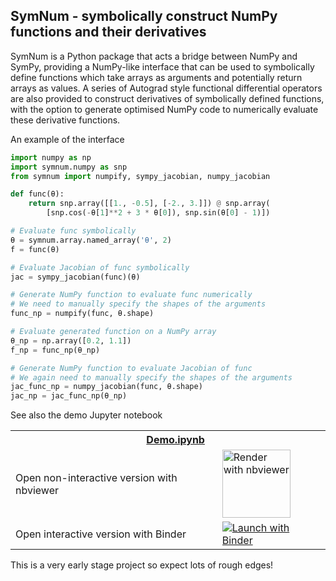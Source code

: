 ## SymNum - symbolically construct NumPy functions and their derivatives

SymNum is a Python package that acts a bridge between NumPy and SymPy, providing
a NumPy-like interface that can be used to symbolically define functions which 
take arrays as arguments and potentially return arrays as values. A series of
Autograd style functional differential operators are also provided to construct
derivatives of symbolically defined functions, with the option to generate 
optimised NumPy code to numerically evaluate these derivative functions.

An example of the interface


```Python
import numpy as np
import symnum.numpy as snp
from symnum import numpify, sympy_jacobian, numpy_jacobian

def func(θ):
    return snp.array([[1., -0.5], [-2., 3.]]) @ snp.array(
        [snp.cos(-θ[1]**2 + 3 * θ[0]), snp.sin(θ[0] - 1)])

# Evaluate func symbolically
θ = symnum.array.named_array('θ', 2)
f = func(θ)

# Evaluate Jacobian of func symbolically
jac = sympy_jacobian(func)(θ)

# Generate NumPy function to evaluate func numerically
# We need to manually specify the shapes of the arguments
func_np = numpify(func, θ.shape)

# Evaluate generated function on a NumPy array
θ_np = np.array([0.2, 1.1])
f_np = func_np(θ_np)

# Generate NumPy function to evaluate Jacobian of func
# We again need to manually specify the shapes of the arguments
jac_func_np = numpy_jacobian(func, θ.shape)
jac_np = jac_func_np(θ_np)
```

See also the demo Jupyter notebook

<table>
  <tr>
    <th colspan="2"><img src='https://raw.githubusercontent.com/jupyter/design/master/logos/Favicon/favicon.svg?sanitize=true' width="15" style="vertical-align:text-bottom; margin-right: 5px;"/> <a href="Demo.ipynb">Demo.ipynb</a></th>
  </tr>
  <tr>
    <td>Open non-interactive version with nbviewer</td>
    <td>
      <a href="https://nbviewer.jupyter.org/github/matt-graham/symnum/blob/master/Demo.ipynb">
        <img src="https://raw.githubusercontent.com/jupyter/design/master/logos/Badges/nbviewer_badge.svg?sanitize=true" width="109" alt="Render with nbviewer"  style="vertical-align:text-bottom" />
      </a>
    </td>
  </tr>
  <tr>
    <td>Open interactive version with Binder</td>
    <td>
      <a href="https://mybinder.org/v2/gh/matt-graham/symnum/master?filepath=Demo.ipynb">
        <img src="https://mybinder.org/badge_logo.svg" alt="Launch with Binder"  style="vertical-align:text-bottom"/>
      </a>
    </td>
  </tr>
</table>

This is a very early stage project so expect lots of rough edges!

